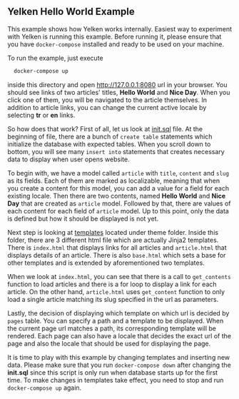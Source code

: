 ## Yelken Hello World Example
This example shows how Yelken works internally.
Easiest way to experiment with Yelken is running this example.
Before running it, please ensure that you have `docker-compose` installed and ready to be used on your machine.

To run the example, just execute
```sh
  docker-compose up
```
inside this directory and open http://127.0.0.1:8080 url in your browser.
You should see links of two articles' titles, **Hello World** and **Nice Day**.
When you click one of them, you will be navigated to the article themselves.
In addition to article links, you can change the current active locale by selecting **tr** or **en** links.

So how does that work? First of all, let us look at [init.sql](init/init.sql) file.
At the beginning of file, there are a bunch of `create table` statements which initialize the database with expected tables.
When you scroll down to bottom, you will see many `insert into` statements that creates necessary data to display when user opens website.

To begin with, we have a model called `article` with `title`, `content` and `slug` as its fields.
Each of them are marked as localizable, meaning that when you create a content for this model, you can add a value for a field for each existing locale.
Then there are two contents, named **Hello World** and **Nice Day** that are created as `article` model.
Followed by that, there are values of each content for each field of `article` model.
Up to this point, only the data is defined but how it should be displayed is not yet.

Next step is looking at [templates](theme/templates) located under theme folder.
Inside this folder, there are 3 different html file which are actually Jinja2 templates.
There is `index.html` that displays links for all articles and `article.html` that displays details of an article.
There is also `base.html` which sets a base for other templates and is extended by aforementioned two templates.

When we look at `index.html`, you can see that there is a call to `get_contents` function to load articles and there is a for loop to display a link for each article.
On the other hand, `article.html` uses `get_content` function to only load a single article matching its slug specified in the url as parameters.

Lastly, the decision of displaying which template on which url is decided by `pages` table.
You can specify a path and a template to be displayed.
When the current page url matches a path, its corresponding template will be rendered.
Each page can also have a locale that decides the exact url of the page and also the locale that should be used for displaying the page.

It is time to play with this example by changing templates and inserting new data.
Please make sure that you run `docker-compose down` after changing the **init.sql** since this script is only run when database starts up for the first time.
To make changes in templates take effect, you need to stop and run `docker-compose up` again.
